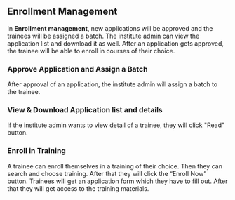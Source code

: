 ## Enrollment Management

In **Enrollment management**, new applications will be approved and the trainees will be assigned a batch. The institute admin can view the application list and download it as well. After an application gets approved, the trainee will be able to enroll in courses of their choice. 
### Approve Application and Assign a Batch
After approval of an application, the institute admin will assign a batch to the trainee. 

### View & Download Application list and details
 If the institute admin wants to view detail of a trainee, they will click "Read" button. 

### Enroll in Training
A trainee can enroll themselves in a training of their choice. Then they can search and choose training. After that they will click the “Enroll Now” button. Trainees will get an application form which they have to fill out. After that they will get access to the training materials. 
